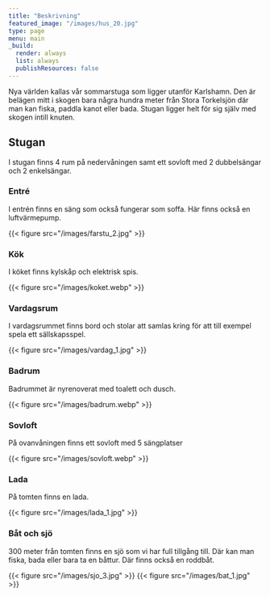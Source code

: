 ```yaml
---
title: "Beskrivning"
featured_image: "/images/hus_20.jpg"
type: page
menu: main
_build:
  render: always
  list: always
  publishResources: false
---
```


Nya världen kallas vår sommarstuga som ligger utanför Karlshamn. Den är belägen mitt i skogen bara några hundra meter från Stora Torkelsjön där man kan fiska, paddla kanot eller bada. Stugan ligger helt för sig själv med skogen intill knuten.

## Stugan

I stugan finns 4 rum på nedervåningen samt ett sovloft med 2 dubbelsängar och 2 enkelsängar.

### Entré

I entrén finns en säng som också fungerar som soffa. Här finns också en luftvärmepump.

{{< figure src="/images/farstu_2.jpg" >}}

### Kök
I köket finns kylskåp och elektrisk spis.

{{< figure src="/images/koket.webp" >}}

### Vardagsrum

I vardagsrummet finns bord och stolar att samlas kring för att till exempel spela ett sällskapsspel.

{{< figure src="/images/vardag_1.jpg" >}}

### Badrum
Badrummet är nyrenoverat med toalett och dusch.

{{< figure src="/images/badrum.webp" >}}

### Sovloft
På ovanvåningen finns ett sovloft med 5 sängplatser

{{< figure src="/images/sovloft.webp" >}}

### Lada
På tomten finns en lada.

{{< figure src="/images/lada_1.jpg" >}}

### Båt och sjö

300 meter från tomten finns en sjö som vi har full tillgång till. Där kan man fiska, bada eller bara ta en båttur. Där finns också en roddbåt.

{{< figure src="/images/sjo_3.jpg" >}}
{{< figure src="/images/bat_1.jpg" >}}